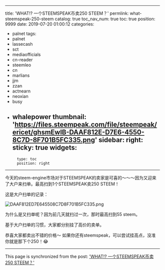 
---
title: 'WHAT!? 一个STEEMSPEAK币卖250 STEEM？'
permlink: what-steemspeak-250-steem
catalog: true
toc_nav_num: true
toc: true
position: 9999
date: 2019-07-20 01:00:12
categories:
- palnet
tags:
- palnet
- lassecash
- sct
- mediaofficials
- cn-reader
- steemleo
- cn
- marlians
- jjm
- zzan
- actnearn
- neoxian
- busy
- whalepower
thumbnail: 'https://files.steempeak.com/file/steempeak/ericet/ghsmEwIB-DAAF812E-D7E6-4550-8C7D-8F701B5FC335.png'
sidebar:
    right:
        sticky: true
widgets:
    -
        type: toc
        position: right
---


今天的steem-engine市场对于STEEMSPEAK的卖家是可喜的～～～因为又迎来了大户来扫单。最高扫到1个STEEMSPEAK卖250 STEEM！

这是大户扫单的记录：

![DAAF812ED7E645508C7D8F701B5FC335.png](https://files.steempeak.com/file/steempeak/ericet/ghsmEwIB-DAAF812E-D7E6-4550-8C7D-8F701B5FC335.png)

为什么是又扫单呢？因为前几天就扫过一次，那时最高扫到55 steem。

基于大户扫单的习惯，大家都分别挂了高价的卖单。

恭喜大家都卖出不错的价格～ 如果你还有steemspeak，可以尝试挂高点，没准你就是那下个250！😂

- - -

This page is synchronized from the post: ['WHAT!? 一个STEEMSPEAK币卖250 STEEM？'](https://steemit.com/@ericet/what-steemspeak-250-steem)
